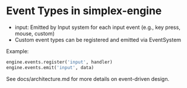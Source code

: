 # Event Types in simplex-engine

- input: Emitted by Input system for each input event (e.g., key press, mouse, custom)
- Custom event types can be registered and emitted via EventSystem

Example:

```python
engine.events.register('input', handler)
engine.events.emit('input', data)
```

See docs/architecture.md for more details on event-driven design.

